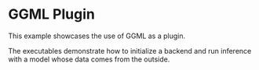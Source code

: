 # GGML Plugin

This example showcases the use of GGML as a plugin.

The executables demonstrate how to initialize a backend and run inference with a model whose data comes from the outside.
